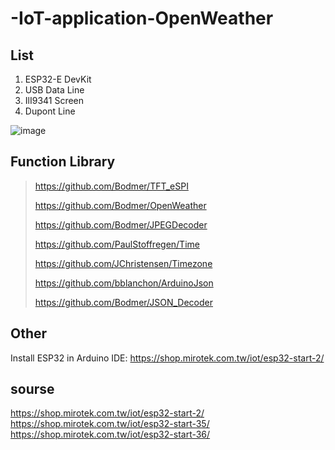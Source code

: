 # -IoT-application-OpenWeather

## List
1. ESP32-E DevKit
2. USB Data Line
3. IlI9341 Screen
4. Dupont Line

![image](https://github.com/milkcandy0119/-IoT-application-OpenWeather/assets/96375831/2c4f5c20-fcdf-4d03-8ac1-662513899bea)

## Function Library
> https://github.com/Bodmer/TFT_eSPI
> 
> https://github.com/Bodmer/OpenWeather
> 
> https://github.com/Bodmer/JPEGDecoder
> 
> https://github.com/PaulStoffregen/Time
> 
> https://github.com/JChristensen/Timezone
> 
> https://github.com/bblanchon/ArduinoJson
> 
> https://github.com/Bodmer/JSON_Decoder

## Other
Install ESP32 in Arduino IDE: https://shop.mirotek.com.tw/iot/esp32-start-2/

## sourse
https://shop.mirotek.com.tw/iot/esp32-start-2/
https://shop.mirotek.com.tw/iot/esp32-start-35/
https://shop.mirotek.com.tw/iot/esp32-start-36/
